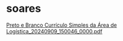 # soares 



[Preto e Branco Currículo Simples da Área de Logística_20240909_150046_0000.pdf](https://github.com/user-attachments/files/17168003/Preto.e.Branco.Curriculo.Simples.da.Area.de.Logistica_20240909_150046_0000.pdf)
